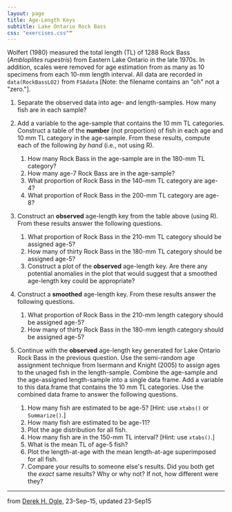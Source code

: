 ```yaml
---
layout: page
title: Age-Length Keys
subtitle: Lake Ontario Rock Bass
css: "exercises.css""
---
```


Wolfert (1980) measured the total length (TL) of 1288 Rock Bass (*Ambloplites rupestris*) from Eastern Lake Ontario in the late 1970s.  In addition, scales were removed for age estimation from as many as 10 specimens from each 10-mm length interval.  All data are recorded in `data(RockBassLO2)` from `FSAdata` [Note: the filename contains an "oh" not a "zero."].

1. Separate the observed data into age- and length-samples.  How many fish are in each sample?
1. Add a variable to the age-sample that contains the 10 mm TL categories.  Construct a table of the **number** (not proportion) of fish in each age and 10 mm TL category in the age-sample.  From these results, compute each of the following *by hand* (i.e., not using R).

    1. How many Rock Bass in the age-sample are in the 180-mm TL category?
    1. How many age-7 Rock Bass are in the age-sample?
    1. What proportion of Rock Bass in the 140-mm TL category are age-4?
    1. What proportion of Rock Bass in the 200-mm TL category are age-8?

1. Construct an **observed** age-length key from the table above (using R).  From these results answer the following questions.

    1. What proportion of Rock Bass in the 210-mm TL category should be assigned age-5?
    1. How many of thirty Rock Bass in the 180-mm TL category should be assigned age-5?
    1. Construct a plot of the **observed** age-length key.  Are there any potential anomalies in the plot that would suggest that a smoothed age-length key could be appropriate?

1. Construct a **smoothed** age-length key.  From these results answer the following questions.

    1. What proportion of Rock Bass in the 210-mm length category should be assigned age-5?
    1. How many of thirty Rock Bass in the 180-mm length category should be assigned age-5?

1. Continue with the **observed** age-length key generated for Lake Ontario Rock Bass in the previous question.  Use the semi-random age assignment technique from Isermann and Knight (2005) to assign ages to the unaged fish in the length-sample.  Combine the age-sample and the age-assigned length-sample into a single data frame.  Add a variable to this data.frame that contains the 10 mm TL categories.  Use the combined data frame to answer the following questions.

    1. How many fish are estimated to be age-5?  [Hint: use `xtabs()` or `Summarize()`.]
    1. How many fish are estimated to be age-11?
    1. Plot the age distribution for all fish.
    1. How many fish are in the 150-mm TL interval? [Hint: use `xtabs()`.]
    1. What is the mean TL of age-5 fish?
    1. Plot the length-at-age with the mean length-at-age superimposed for all fish.
    1. Compare your results to someone else's results.  Did you both get the *exact* same results? Why or why not?  If not, how different were they?

---
<p class="ExAuthor">from <a href="http://derekogle.com">Derek H. Ogle</a>, 23-Sep-15, updated 23-Sep15</p>

